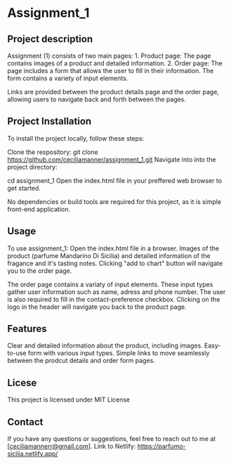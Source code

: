 # Assignment_1

## Project description
Assignment (1) consists of two main pages: 
    1. Product page: 
    The page contains images of a product and  detailed information. 
    2. Order page:
    The page includes a form that allows the user to fill in their information. The form contains a variety of input elements. 

Links are provided between the product details page and the order page, allowing users to navigate back and forth between the pages.

## Project Installation 
To install the project locally, follow these steps:

Clone the respository:
git clone https://github.com/ceciliamanner/assignment_1.git 
Navigate into into the project directory:

cd assignment_1 
Open the index.html file in your preffered web browser to get started.

No dependencies or build tools are required for this project, as it is simple front-end application. 

## Usage
To use assignment_1:
Open the index.html file in a browser. 
Images of the product (parfume Mandarino Di Sicilia) and detailed information of the fragance and it's tasting notes. Clicking "add to chart" button will navigate you to the order page. 

The order page contains a variaty of input elements. These input types gather user information such as name, adress and phone number. The user is also required to fill in the contact-preference checkbox. Clicking on the logo in the header will navigate you back to the product page. 

## Features 
Clear and detailed information about the product, including images. 
Easy-to-use form with various input types.
Simple links to move seamlessly between the prodcut details and order form pages. 

## Licese
This project is licensed under MIT License 

## Contact 
If you have any questions or suggestions, feel free to reach out to me at [ceciliamannerr@gmail.com].
Link to Netlify: https://parfumo-sicilia.netlify.app/

